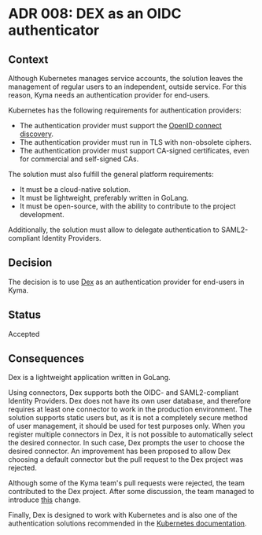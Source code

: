 # ADR 008: DEX as an OIDC authenticator

## Context

Although Kubernetes manages service accounts, the solution leaves the management of regular users to an independent, outside service.
For this reason, Kyma needs an authentication provider for end-users.

Kubernetes has the following requirements for authentication providers:
- The authentication provider must support the [OpenID connect discovery](https://openid.net/specs/openid-connect-discovery-1_0.html).
- The authentication provider must run in TLS with non-obsolete ciphers.
- The authentication provider must support CA-signed certificates, even for commercial and self-signed CAs.

The solution must also fulfill the general platform requirements:
- It must be a cloud-native solution.
- It must be lightweight, preferably written in GoLang.
- It must be open-source, with the ability to contribute to the project development.

Additionally, the solution must allow to delegate authentication to SAML2-compliant Identity Providers.

## Decision

The decision is to use [Dex](https://github.com/coreos/dex) as an authentication provider for end-users in Kyma.

## Status

Accepted

## Consequences

Dex is a lightweight application written in GoLang.

Using connectors, Dex supports both the OIDC- and SAML2-compliant Identity Providers. Dex does not have its own user database, and therefore requires at least one connector to work in the production
environment. The solution supports static users but, as it is not a completely secure method of user management, it should be used for test purposes only.
When you register multiple connectors in Dex, it is not possible to automatically select the desired connector. In such case, Dex prompts the user to choose the desired connector.
An improvement has been proposed to allow Dex choosing a default connector but the pull request to the Dex project was rejected.

Although some of the Kyma team's pull requests were rejected, the team contributed to the Dex project.
After some discussion, the team managed to introduce [this](https://github.com/coreos/dex/issues/1087) change.

Finally, Dex is designed to work with Kubernetes and is also one of the authentication solutions
recommended in the [Kubernetes documentation](https://kubernetes.io/docs/admin/authentication/#configuring-the-api-server).
